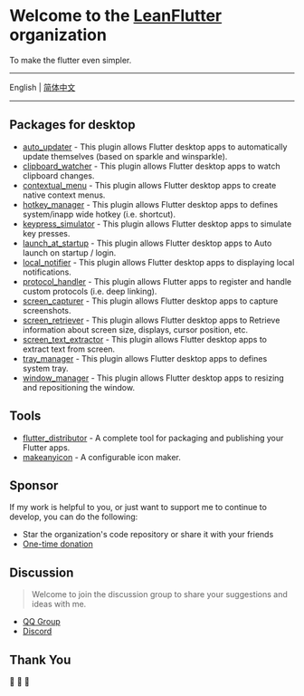 # Welcome to the [LeanFlutter](https://leanflutter.org) organization

To make the flutter even simpler.

---

English | [简体中文](/profile/README-ZH.md)

---

<!-- AWESOME_LIST_MAKER -->

## Packages for desktop
- [auto_updater](https://github.com/leanflutter/auto_updater) - This plugin allows Flutter desktop apps to automatically update themselves (based on sparkle and winsparkle). 
- [clipboard_watcher](https://github.com/leanflutter/clipboard_watcher) - This plugin allows Flutter desktop apps to watch clipboard changes. 
- [contextual_menu](https://github.com/leanflutter/contextual_menu) - This plugin allows Flutter desktop apps to create native context menus. 
- [hotkey_manager](https://github.com/leanflutter/hotkey_manager) - This plugin allows Flutter desktop apps to defines system/inapp wide hotkey (i.e. shortcut). 
- [keypress_simulator](https://github.com/leanflutter/keypress_simulator) - This plugin allows Flutter desktop apps to simulate key presses. 
- [launch_at_startup](https://github.com/leanflutter/launch_at_startup) - This plugin allows Flutter desktop apps to Auto launch on startup / login. 
- [local_notifier](https://github.com/leanflutter/local_notifier) - This plugin allows Flutter desktop apps to displaying local notifications. 
- [protocol_handler](https://github.com/leanflutter/protocol_handler) - This plugin allows Flutter apps to register and handle custom protocols (i.e. deep linking). 
- [screen_capturer](https://github.com/leanflutter/screen_capturer) - This plugin allows Flutter desktop apps to capture screenshots. 
- [screen_retriever](https://github.com/leanflutter/screen_retriever) - This plugin allows Flutter desktop apps to Retrieve information about screen size, displays, cursor position, etc. 
- [screen_text_extractor](https://github.com/leanflutter/screen_text_extractor) - This plugin allows Flutter desktop apps to extract text from screen. 
- [tray_manager](https://github.com/leanflutter/tray_manager) - This plugin allows Flutter desktop apps to defines system tray. 
- [window_manager](https://github.com/leanflutter/window_manager) - This plugin allows Flutter desktop apps to resizing and repositioning the window. 

## Tools
- [flutter_distributor](https://github.com/leanflutter/flutter_distributor) - A complete tool for packaging and publishing your Flutter apps. 
- [makeanyicon](https://github.com/leanflutter/makeanyicon) - A configurable icon maker. 

<!-- AWESOME_LIST_MAKER -->

## Sponsor

If my work is helpful to you, or just want to support me to continue to develop, you can do the following:

- Star the organization's code repository or share it with your friends
- [One-time donation](https://leanflutter.org/sponsor)

## Discussion

> Welcome to join the discussion group to share your suggestions and ideas with me.

- [QQ Group](https://jq.qq.com/?_wv=1027&k=e3kwRnnw)
- [Discord](https://discord.com/invite/zPa6EZ2jqb)

## Thank You

🎉 🎉 🎉
